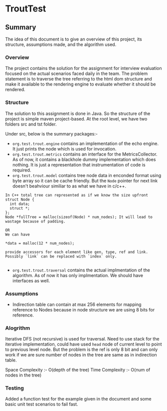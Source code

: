 # TroutTest

## Summary
The idea of this document is to give an overview of this project, its structure, assumptions made, and the algorithm used.


### Overview
The project contains the solution for the assignment for interview evaluation focused on the actual scenarios faced daily in the team.
The problem statement is to traverse the tree referring to the html dom structure and make it available to the rendering engine to evaluate whether it should be rendered.

### Structure
The solution to this assignment is done in Java. So the structure of the project is simple maven project-based. At the root level, we have two folders src and tst folder.

Under src, below is the summary packages:-
- `org.test.trout.engine` contains an implementation of the echo engine. It just prints the node which is used for invocation.
- `org.test.trout.metrics` contains an interface for the MetricsCollector. As of now, it contains a blackhole dummy implementation which does nothing. It is just a representation that instrumentation of code is required.
- `org.test.trout.model` contains tree node data in enconded format using byte array so it can be cache friendly. But the `Node` pointer for next link doesn't beahviour similiar to as what we have in c/c++.

```
In C++ total tree can represented as if we know the size upfront
struct Node {
  int data;
  struct *; 
};
Node *fullTree = malloc(sizeof(Node) * num_nodes); It will lead to wastage because of padding.

OR
We can have 

*data = malloc(12 * num_nodes);

provide accessors for each element like gen, type, ref and link. Possibly `link` can be replaced with `index` only.


```

- `org.test.trout.traversal` contains the actual implmentation of the algorithm. As of now it has only implmentation. We should have interfaces as well.


### Assumptions
- Indirection table can contain at max 256 elements for mapping reference to Nodes because in node structure we are using 8 bits for reference.


### Alogrithm

Iterative DFS (not recursive) is used for traversal. Need to use stack for the iterative implementation, could have used `head` node of current level to point to previous level node. But the problem is the ref is only 8 bit and can only work if we are sure number of nodes in the tree are same as in indirection table.

Space Complexity :- O(depth of the tree)
Time Complexity :- O(num of nodes in the tree)

 
### Testing
Added a function test for the example given in the document and some basic unit test scenarios to fail fast. 
